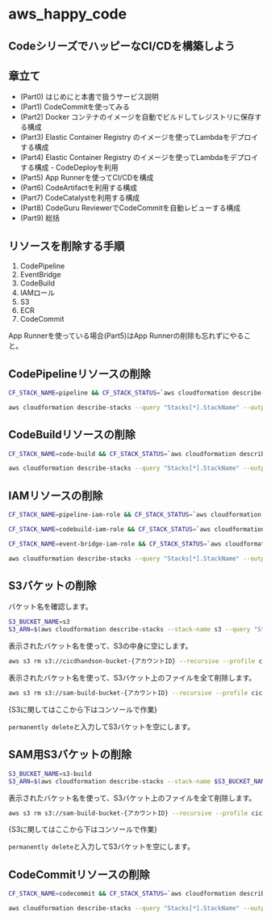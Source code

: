# aws_happy_code

## CodeシリーズでハッピーなCI/CDを構築しよう

## 章立て

- (Part0) はじめにと本書で扱うサービス説明
- (Part1) CodeCommitを使ってみる
- (Part2) Docker コンテナのイメージを自動でビルドしてレジストリに保存する構成
- (Part3) Elastic Container Registry のイメージを使ってLambdaをデプロイする構成
- (Part4) Elastic Container Registry のイメージを使ってLambdaをデプロイする構成 - CodeDeployを利用
- (Part5) App Runnerを使ってCI/CDを構成
- (Part6) CodeArtifactを利用する構成
- (Part7) CodeCatalystを利用する構成
- (Part8) CodeGuru ReviewerでCodeCommitを自動レビューする構成
- (Part9) 総括

## リソースを削除する手順

1. CodePipeline
2. EventBridge
3. CodeBuild
4. IAMロール
5. S3
6. ECR
7. CodeCommit

App Runnerを使っている場合(Part5)はApp Runnerの削除も忘れずにやること。

## CodePipelineリソースの削除

```sh
CF_STACK_NAME=pipeline && CF_STACK_STATUS=`aws cloudformation describe-stacks --stack-name $CF_STACK_NAME --query "Stacks[0].StackStatus" --output json --profile cicd_handson` && echo $CF_STACK_STATUS && aws cloudformation delete-stack --stack-name $CF_STACK_NAME --profile cicd_handson
```

```sh
aws cloudformation describe-stacks --query "Stacks[*].StackName" --output json --profile cicd_handson
```

## CodeBuildリソースの削除

```sh
CF_STACK_NAME=code-build && CF_STACK_STATUS=`aws cloudformation describe-stacks --stack-name $CF_STACK_NAME --query "Stacks[0].StackStatus" --output json --profile cicd_handson` && echo $CF_STACK_STATUS && aws cloudformation delete-stack --stack-name $CF_STACK_NAME --profile cicd_handson
```

```sh
aws cloudformation describe-stacks --query "Stacks[*].StackName" --output json --profile cicd_handson
```

## IAMリソースの削除

```sh
CF_STACK_NAME=pipeline-iam-role && CF_STACK_STATUS=`aws cloudformation describe-stacks --stack-name $CF_STACK_NAME --query "Stacks[0].StackStatus" --output json --profile cicd_handson` && echo $CF_STACK_STATUS && aws cloudformation delete-stack --stack-name $CF_STACK_NAME --profile cicd_handson

CF_STACK_NAME=codebuild-iam-role && CF_STACK_STATUS=`aws cloudformation describe-stacks --stack-name $CF_STACK_NAME --query "Stacks[0].StackStatus" --output json --profile cicd_handson` && echo $CF_STACK_STATUS && aws cloudformation delete-stack --stack-name $CF_STACK_NAME --profile cicd_handson

CF_STACK_NAME=event-bridge-iam-role && CF_STACK_STATUS=`aws cloudformation describe-stacks --stack-name $CF_STACK_NAME --query "Stacks[0].StackStatus" --output json --profile cicd_handson` && echo $CF_STACK_STATUS && aws cloudformation delete-stack --stack-name $CF_STACK_NAME --profile cicd_handson
```

```sh
aws cloudformation describe-stacks --query "Stacks[*].StackName" --output json --profile cicd_handson
```

## S3バケットの削除

バケット名を確認します。

```sh
S3_BUCKET_NAME=s3
S3_ARN=$(aws cloudformation describe-stacks --stack-name s3 --query "Stacks[*].Outputs[?OutputKey==\`Name\`].OutputValue | [0] | [0]" --profile cicd_handson) && echo $S3_ARN
```

表示されたバケット名を使って、S3の中身に空にします。

```sh
aws s3 rm s3://cicdhandson-bucket-{アカウントID} --recursive --profile cicd_handson
```

表示されたバケット名を使って、S3バケット上のファイルを全て削除します。

```sh
aws s3 rm s3://sam-build-bucket-{アカウントID} --recursive --profile cicd_handson
```

{S3に関してはここから下はコンソールで作業}

`permanently delete`と入力してS3バケットを空にします。

## SAM用S3バケットの削除

```sh
S3_BUCKET_NAME=s3-build
S3_ARN=$(aws cloudformation describe-stacks --stack-name $S3_BUCKET_NAME --query "Stacks[*].Outputs[?OutputKey==\`Name\`].OutputValue | [0] | [0]" --profile cicd_handson) && echo $S3_ARN
```

表示されたバケット名を使って、S3バケット上のファイルを全て削除します。

```sh
aws s3 rm s3://sam-build-bucket-{アカウントID} --recursive --profile cicd_handson
```

{S3に関してはここから下はコンソールで作業}

`permanently delete`と入力してS3バケットを空にします。

## CodeCommitリソースの削除

```sh
CF_STACK_NAME=codecommit && CF_STACK_STATUS=`aws cloudformation describe-stacks --stack-name $CF_STACK_NAME --query "Stacks[0].StackStatus" --output json --profile cicd_handson` && echo $CF_STACK_STATUS && aws cloudformation delete-stack --stack-name $CF_STACK_NAME --profile cicd_handson
```

```sh
aws cloudformation describe-stacks --query "Stacks[*].StackName" --output json --profile cicd_handson
```
